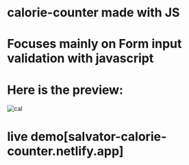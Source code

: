 # calorie-counter made with JS
# Focuses mainly on Form input validation with javascript
# Here is the preview:
![cal](https://github.com/salvator-del/calorie-counter/assets/65698466/4f76eb60-621d-4b81-8739-3ac0b6bc1143)

# live demo[salvator-calorie-counter.netlify.app]
